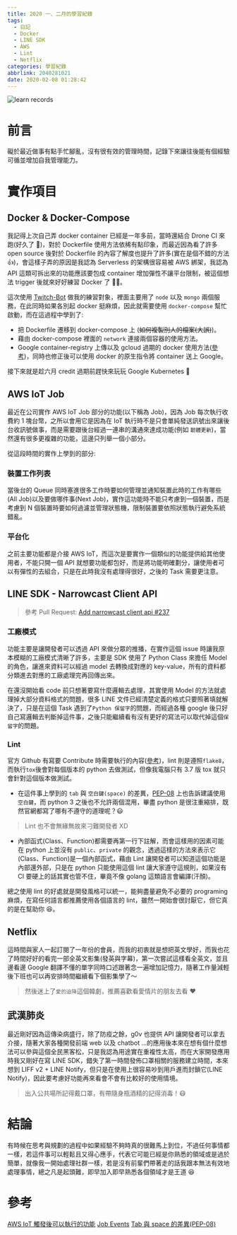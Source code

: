 ```yaml
---
title: 2020 一、二月的學習紀錄
tags:
  - 日記
  - Docker
  - LINE SDK
  - AWS
  - Lint
  - Netflix
categories: 學習紀錄
abbrlink: 2040281021
date: 2020-02-08 01:28:42
---
```


![learn records](https://i.imgur.com/0uMmQBV.jpg)

# 前言

礙於最近做事有點手忙腳亂，沒有很有效的管理時間，記錄下來讓往後能有個經驗可循並增加自我管理能力。

# 實作項目

## Docker & Docker-Compose

我記得上次自己弄 docker container 已經是一年多前，當時還結合 Drone CI 來跑(好久了 👀)，對於 Dockerfile 使用方法依稀有點印象，而最近因為看了許多 open source 後對於 Dockerfile 的內容了解度也提升了許多(實在是個不錯的方法 👍)，會這樣子弄的原因是我認為 Serverless 的架構很容易被 AWS 綁架，我認為 API 這類可拆出來的功能應該要包成 container 增加彈性不讓平台限制，被這個想法 trigger 後就來好好練習 Docker 了 🏋️‍♂️。

這次使用 [Twitch-Bot](https://github.com/louis70109/Twitch-Bot) 做我的練習對象，裡面主要用了 `node` 以及 `mongo` 兩個服務，在此同時如果各別起 docker 挺麻煩，因此就需要使用 `docker-compose` 幫忙啟動，而在這過程中學到了:

- 把 Dockerfile 遷移到 docker-compose 上 (~~如何複製別人的檔案(大誤)~~)。
- 藉由 docker-compose 裡面的 `network` 連接兩個容器的使用方法。
- Google container-registry 上傳以及 gcloud 過期的 docker 使用方法([參考](https://cloud.google.com/container-registry/docs/support/deprecation-notices))，同時也修正後可以使用 docker 的原生指令將 container 送上 Google。

接下來就是趁六月 credit 過期前趕快來玩玩 Google Kubernetes 🚀

## AWS IoT Job

最近在公司實作 AWS IoT Job 部分的功能(以下稱為 Job)，因為 Job 每次執行收費約 1 塊台幣，之所以會用它是因為在 IoT 執行時不是只會單純發送訊號出來讓後台收訊號做事，而是需要跟後台經過一連串的溝通來達成功能(例如 `韌體更新`)，當然還有很多更複雜的功能，這邊只列舉一個小部分。

從這段時間的實作上學到的部分:

### 裝置工作列表

當後台的 Queue 同時塞進很多工作時要如何管理並通知裝置此時的工作有哪些(All Job)以及要做哪件事(Next Job)，實作這功能時不能只考慮到一個裝置，而是考慮到 N 個裝置時要如何過濾並管理狀態機，限制裝置要依照狀態執行避免系統錯亂。

### 平台化

之前主要功能都是介接 AWS IoT，而這次是要實作一個類似的功能提供給其他使用者，不能只開一個 API 就想要功能都包好，而是將功能明確劃分，讓使用者可以有彈性的去組合，只是在此時我沒有處理得很好，之後的 Task 需要更注意。

## LINE SDK - Narrowcast Client API

> 參考 Pull Request: [Add narrowcast client api #237](https://github.com/line/line-bot-sdk-python/pull/237)

### 工廠模式

功能主要是讓開發者可以透過 API 來做分眾的推播，在實作這個 issue 時讓我原本模糊的工廠模式清晰了許多，主要是 SDK 使用了 Python Class 來擔任 Model 的角色，讓進來資料可以經過 model 去轉換成對應的 key-value，所有的資料都分類進去對應的工廠處理完再回傳出來。

在還沒開始看 code 前只想著要寫什麼邏輯去處理，其實使用 Model 的方法就處理掉大部分資料格式的問題，很多 LINE 文件已經清楚定義的格式只要照著填就解決了，只是在這個 Task 遇到了`Python 保留字`的問題，而經過各種 google 後只好自己寫邏輯去判斷掉這件事，之後只能繼續看有沒有更好的寫法可以取代掉這個`保留字`的問題。

### Lint

官方 Github 有寫要 Contribute 時需要執行的內容([參考](https://github.com/line/line-bot-sdk-python#contributing))，lint 則是遵照`flake8`，而執行`tox`後會對每個版本的 python 去做測試，但像我電腦只有 3.7 版 tox 就只會針對這個版本做測試。

- 在這件事上學到的 `tab` 與 `空白鍵(space)` 的差異，[PEP-08](https://www.python.org/dev/peps/pep-0008/#tabs-or-spaces) 上也告訴建議使用`空白鍵`，而 python 3 之後也不允許兩個混用，畢盡 python 是很注重縮排，既然官網都寫了哪有不遵守的道理呢？😃

> Lint 也不會無緣無故來刁難開發者 XD

- 內部函式(Class、Function)都需要再第一行下註解，而會這樣用的因素可能在 python 上並沒有 `public`、`private` 的觀念，透過這樣的方法來表示它(Class、Function)是一個內部函式，藉由 Lint 讓開發者可以知道這個功能是內部還外部，只是在 python 只能使用這個 lint 讓大家遵守這規則，如果沒有 CI 要硬上的話其實也管不住，畢竟不像 golang 這類語言會編譯(汗顏)。

總之使用 lint 的好處就是開發風格可以統一，能夠盡量避免不必要的 programing 麻煩，在寫任何語言都推薦使用各個語言的 lint，雖然一開始會很討厭它，但它真的是在幫助你 😆。

## Netflix

這時間與家人一起訂閱了一年份的會員，而我的初衷就是想把英文學好，而我也花了時間好好的看完一部全英文影集(發英與字幕)，第一次嘗試這樣看全英文，並且邊看邊 Google 翻譯不懂的單字同時口述跟著念一遍增加記憶力，隨著工作量減輕後下班也可以再安排時間繼續看下個影集學了～

> 然後迷上了`愛的迫降`這個韓劇，推薦喜歡看愛情片的朋友去看 ❤️

## 武漢肺炎

最近剛好因為這傳染病盛行，除了防疫之餘，g0v 也提供 API 讓開發者可以拿去介接，隨著大家各種開發前端 web 以及 chatbot ...的應用後本來在想有個什麼想法可以參與這個全民黑客松，只是我認為用途實在重複性太高，而在大家開發應用時我又剛好在寫 LINE SDK，錯失了第一時間發佈口罩相關的服務建立時間，本來想到 LIFF v2 + LINE Notify，但只是在使用上很容易吵到用戶進而封鎖它(LINE Notify)，因此要考慮好功能再來看會不會有比較好的使用情境。

> 出入公共場所記得戴口罩，有帶隨身瓶酒精的記得消毒！😷

# 結論

有時候在思考與規劃的過程中如果經驗不夠時真的很難馬上到位，不過任何事情都一樣，若這件事可以輕鬆且又得心應手，代表它可能已經是你熟悉的領域或是過於簡單，就像我一開始處理社群一樣，若是沒有前輩們帶著走的話我跟本無法有效地處理事情，總之凡是起頭難，即早加入即早熟悉各個領域才是王道 😆

# 參考

[AWS IoT 觸發後可以執行的功能](https://docs.aws.amazon.com/zh_tw/iot/latest/developerguide/iot-rule-actions.html)
[Job Events](https://docs.aws.amazon.com/iot/latest/developerguide/events-jobs.html)
[Tab 與 space 的差異(PEP-08)](https://www.python.org/dev/peps/pep-0008/#tabs-or-spaces)
